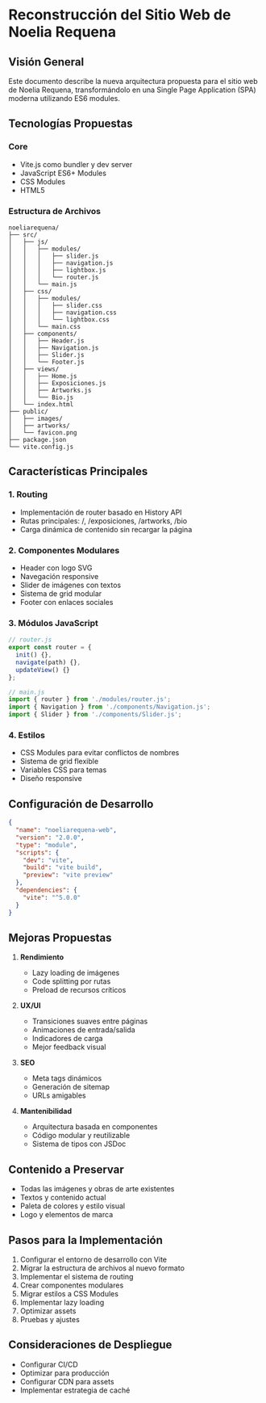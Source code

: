 # Reconstrucción del Sitio Web de Noelia Requena

## Visión General
Este documento describe la nueva arquitectura propuesta para el sitio web de Noelia Requena, transformándolo en una Single Page Application (SPA) moderna utilizando ES6 modules.

## Tecnologías Propuestas

### Core
- Vite.js como bundler y dev server
- JavaScript ES6+ Modules
- CSS Modules
- HTML5

### Estructura de Archivos
```
noeliarequena/
├── src/
│   ├── js/
│   │   ├── modules/
│   │   │   ├── slider.js
│   │   │   ├── navigation.js
│   │   │   ├── lightbox.js
│   │   │   └── router.js
│   │   └── main.js
│   ├── css/
│   │   ├── modules/
│   │   │   ├── slider.css
│   │   │   ├── navigation.css
│   │   │   └── lightbox.css
│   │   └── main.css
│   ├── components/
│   │   ├── Header.js
│   │   ├── Navigation.js
│   │   ├── Slider.js
│   │   └── Footer.js
│   ├── views/
│   │   ├── Home.js
│   │   ├── Exposiciones.js
│   │   ├── Artworks.js
│   │   └── Bio.js
│   └── index.html
├── public/
│   ├── images/
│   ├── artworks/
│   └── favicon.png
├── package.json
└── vite.config.js
```

## Características Principales

### 1. Routing
- Implementación de router basado en History API
- Rutas principales: /, /exposiciones, /artworks, /bio
- Carga dinámica de contenido sin recargar la página

### 2. Componentes Modulares
- Header con logo SVG
- Navegación responsive
- Slider de imágenes con textos
- Sistema de grid modular
- Footer con enlaces sociales

### 3. Módulos JavaScript
```javascript
// router.js
export const router = {
  init() {},
  navigate(path) {},
  updateView() {}
};

// main.js
import { router } from './modules/router.js';
import { Navigation } from './components/Navigation.js';
import { Slider } from './components/Slider.js';
```

### 4. Estilos
- CSS Modules para evitar conflictos de nombres
- Sistema de grid flexible
- Variables CSS para temas
- Diseño responsive

## Configuración de Desarrollo

```json
{
  "name": "noeliarequena-web",
  "version": "2.0.0",
  "type": "module",
  "scripts": {
    "dev": "vite",
    "build": "vite build",
    "preview": "vite preview"
  },
  "dependencies": {
    "vite": "^5.0.0"
  }
}
```

## Mejoras Propuestas

1. **Rendimiento**
   - Lazy loading de imágenes
   - Code splitting por rutas
   - Preload de recursos críticos

2. **UX/UI**
   - Transiciones suaves entre páginas
   - Animaciones de entrada/salida
   - Indicadores de carga
   - Mejor feedback visual

3. **SEO**
   - Meta tags dinámicos
   - Generación de sitemap
   - URLs amigables

4. **Mantenibilidad**
   - Arquitectura basada en componentes
   - Código modular y reutilizable
   - Sistema de tipos con JSDoc

## Contenido a Preservar
- Todas las imágenes y obras de arte existentes
- Textos y contenido actual
- Paleta de colores y estilo visual
- Logo y elementos de marca

## Pasos para la Implementación

1. Configurar el entorno de desarrollo con Vite
2. Migrar la estructura de archivos al nuevo formato
3. Implementar el sistema de routing
4. Crear componentes modulares
5. Migrar estilos a CSS Modules
6. Implementar lazy loading
7. Optimizar assets
8. Pruebas y ajustes

## Consideraciones de Despliegue

- Configurar CI/CD
- Optimizar para producción
- Configurar CDN para assets
- Implementar estrategia de caché
